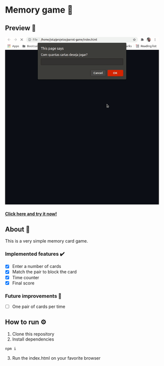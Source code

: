 # Memory game :game_die:  
## Preview 👀
![Parrot game](./Midia/game.gif) 
#### [Click here and try it now!](https://vercel.com/jotabraga/parrotgame-frontend)
## About 🔎
This is a very simple memory card game.
### Implemented features :heavy_check_mark:
- [x] Enter a number of cards
- [x] Match the pair to block the card
- [x] Time counter
- [x] Final score 
### Future improvements 🔮
- [ ] One pair of cards per time

## How to run ⚙️

1. Clone this repository
2. Install dependencies
```bash
npm i
```
3. Run the index.html on your favorite browser 

